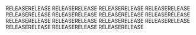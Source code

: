 RELEASERELEASE
RELEASERELEASE
RELEASERELEASE
RELEASERELEASE
RELEASERELEASE
RELEASERELEASE
RELEASERELEASE
RELEASERELEASE
RELEASERELEASE
RELEASERELEASE
RELEASERELEASE
RELEASERELEASE
RELEASERELEASE
RELEASERELEASE
RELEASERELEASE


